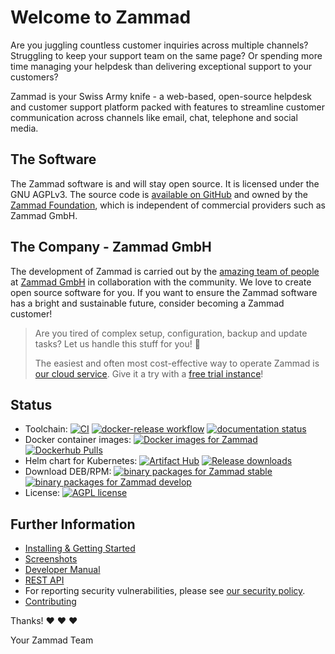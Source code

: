 # Welcome to Zammad

Are you juggling countless customer inquiries across multiple channels?
Struggling to keep your support team on the same page?
Or spending more time managing your helpdesk than delivering exceptional support to your customers?

Zammad is your Swiss Army knife - a web-based, open-source helpdesk and customer support platform
packed with features to streamline customer communication across channels like email, chat, telephone and social media.

## The Software

The Zammad software is and will stay open source. It is licensed under the GNU AGPLv3.
The source code is [available on GitHub](https://github.com/zammad/zammad) and owned by
the [Zammad Foundation](https://zammad-foundation.org/), which is independent of commercial
providers such as Zammad GmbH.

## The Company - Zammad GmbH

The development of Zammad is carried out by the [amazing team of people](https://zammad.com/en/company)
at [Zammad GmbH](https://zammad.com/) in collaboration with the community.
We love to create open source software for you. If you want to ensure the Zammad software
has a bright and sustainable future, consider becoming a Zammad customer!

> Are you tired of complex setup, configuration, backup and update tasks? Let us handle this stuff for you! 🚀
>
> The easiest and often most cost-effective way to operate Zammad is [our cloud service](https://zammad.com/en/pricing).
> Give it a try with a [free trial instance](https://zammad.com/en/getting-started)!

## Status

- Toolchain: [![CI](https://github.com/zammad/zammad/workflows/CI/badge.svg)](https://github.com/zammad/zammad/actions/workflows/ci.yaml)
  [![docker-release workflow](https://github.com/zammad/zammad/workflows/docker-release/badge.svg)](https://github.com/zammad/zammad/actions/workflows/docker-release.yaml)
  [![documentation status](https://readthedocs.org/projects/zammad/badge/)](https://docs.zammad.org)
- Docker container images: [![Docker images for Zammad](https://img.shields.io/badge/version-stable-blue.svg)](https://hub.docker.com/r/zammad/zammad-docker-compose)
  [![Dockerhub Pulls](https://badgen.net/docker/pulls/zammad/zammad-docker-compose?icon=docker&label=pulls)](https://hub.docker.com/r/zammad/zammad-docker-compose/)
- Helm chart for Kubernetes: [![Artifact Hub](https://img.shields.io/endpoint?url=https://artifacthub.io/badge/repository/zammad)](https://artifacthub.io/packages/helm/zammad/zammad)
  [![Release downloads](https://img.shields.io/github/downloads/zammad/zammad-helm/total.svg)](https://github.com/zammad/zammad-helm/releases)
- Download DEB/RPM: [![binary packages for Zammad stable](https://img.shields.io/badge/Branch-stable-blue.svg)](https://packager.io/gh/zammad/zammad/refs/stable)
  [![binary packages for Zammad develop](https://img.shields.io/badge/Branch-develop-lightgrey.svg)](https://packager.io/gh/zammad/zammad/refs/develop)
- License: [![AGPL license](https://img.shields.io/badge/License-AGPL%203.0-brightgreen.svg)](https://github.com/zammad/zammad/blob/develop/LICENSE)

## Further Information

- [Installing & Getting Started](https://docs.zammad.org)
- [Screenshots](https://zammad.org/screenshots)
- [Developer Manual](/doc/developer_manual/index.md)
- [REST API](https://docs.zammad.org/en/latest/api/intro.html)
- For reporting security vulnerabilities, please see [our security policy](SECURITY.md).
- [Contributing](https://zammad.org/participate)

Thanks! ❤️ ❤️ ❤️

 Your Zammad Team
